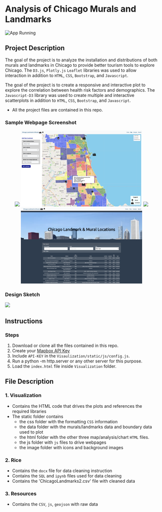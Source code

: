 # Analysis of Chicago Murals and Landmarks

![App Running](images/app.gif "Webpage Running")


## Project Description

The goal of the project is to analyze the installation and distributions of both murals and landmarks in Chicago to provide better tourism tools to explore Chicago.  The `D3.js`, `Plotly.js` `Leaflet` libraries was used to allow interaction in addition to `HTML`, `CSS`, `Bootstrap`, and `Javascript`.

The goal of the project is to create a responsive and interactive plot to explore the correlation between health risk factors and demographics. The `Javascript-D3` library was used to create multiple and interactive scatterplots in addition to `HTML`, `CSS`, `Bootstrap`, and `Javascript`.

* All the project files are contained in this repo.


### Sample Webpage Screenshot

<div align="center">
<img src="images/home.png" width="400"> <img src="images/map.png" width="400">
<img src="images/analysis_1.png" width="400"> <img src="images/search.png" width="400">
</div>

### Design Sketch
<img src="images/sketch.png">

## Instructions

### Steps

1. Download or clone all the files contained in this repo.
2. Create your  [Mapbox API Key](https://account.mapbox.com/auth/signup/)
3. Include `API-KEY`  in the `Visaulization/static/js/config.js`.
4. Run a python -m http.server or any other server for this purpose.
5. Load the `index.html` file inside `Visualization` folder.


## File Description

### 1. Visualization

* Contains the HTML code that drives the plots and references the required libraries
* The static folder contains 
  * the css folder with the formatting `CSS` information 
  * the data folder with the murals/landmarks data and boundary data used to plot
  * the html folder with the other three map/analysis/chart `HTML` files.
  * the js folder with `js` files to drive webpages
  * the image folder with icons and background images

### 2. Rice

* Contains the `docx` file for data cleaning instruction
* Contains the `SQL` and `ipynb` files used for data cleaning 
* Contains the 'ChicagoLandmarks2.csv' file with cleaned data

### 3. Resources

* Contains the `CSV`, `js`, `geojson` with raw data
